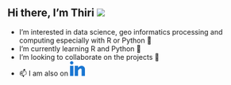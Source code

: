 ## Hi there, I’m Thiri <img src="https://raw.githubusercontent.com/nakulbhati/nakulbhati/master/contain/Hi.gif" width="20px">

- I’m interested in data science, geo informatics processing and computing especially with R or Python 👀
- I’m currently learning R and Python :snake:
- I’m looking to collaborate on the projects 💞️ 
- 📫 I am also on   <a href="https://www.linkedin.com/mwlite/in/htun-thiri-naing-849714b2" target="_blank"><img src="https://github.com/hthirinaing/hthirinaing/blob/main/contain/linked-in-alt.svg" alt="LinkedIn" width="30"></a>


<!---
hthirinaing/hthirinaing is a ✨ special ✨ repository because its `README.md` (this file) appears on your GitHub profile.
You can click the Preview link to take a look at your changes.
--->
